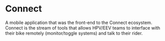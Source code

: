 # Connect
A mobile application that was the front-end to the Connect ecosystem. Connect is the stream of tools that allows HPV/EEV teams to interface with their bike remotely (monitor/toggle systems) and talk to their rider.
